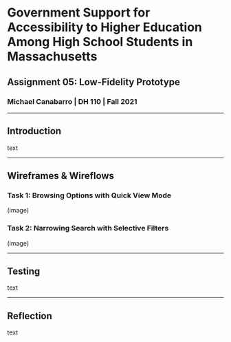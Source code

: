 # Government Support for Accessibility to Higher Education Among High School Students in Massachusetts
## Assignment 05: Low-Fidelity Prototype
### Michael Canabarro | DH 110 | Fall 2021

---

## Introduction

text

---

## Wireframes & Wireflows

### Task 1: Browsing Options with Quick View Mode

(image)

### Task 2: Narrowing Search with Selective Filters

(image)

---

## Testing

text

---

## Reflection

text
